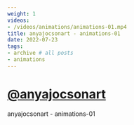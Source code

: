 ```yaml
---
weight: 1
videos:
- /videos/animations/animations-01.mp4
title: anyajocsonart - animations-01
date: 2022-07-23
tags:
- archive # all posts
- animations
---
```


# [@anyajocsonart](https://www.instagram.com/anyajocsonart/)

anyajocsonart - animations-01

